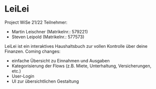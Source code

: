 # LeiLei
Project WiSe 21/22
Teilnehmer:
- Martin Leischner (Matrikelnr.: 579221)
- Steven Leipold (Matrikelnr.: 577573)

LeiLei ist ein interaktives Haushaltsbuch zur vollen Kontrolle über deine Finanzen.
Coming changes:
- einfache Übersicht zu Einnahmen und Ausgaben
- Kategorisierung der Flows (z.B. Miete, Unterhaltung, Versicherungen, etc.)
- User-Login
- UI zur übersichtlichen Gestaltung
